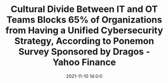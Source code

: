 ---
"title": "Cultural Divide Between IT and OT Teams Blocks 65% of Organizations from Having a Unified Cybersecurity Strategy, According to Ponemon Survey Sponsored by Dragos - Yahoo Finance"
"date": "2021-11-10 14:0:0"
"feed_name": "GOOGLENEWSINDUSTRIAL"
"feed_website": "https://news.google.com/search?q=industrial%2Bincident&hl=en-US&gl=US&ceid=US:en"
"feed_rss": "https://news.google.com/rss/search?q=industrial%2Bincident&hl=en-US&gl=US&ceid=US:en"
"link": "https://finance.yahoo.com/news/cultural-divide-between-ot-teams-140000618.html"
"source": "{'href': 'https://finance.yahoo.com', 'title': 'Yahoo Finance'}"
"file": "_posts/2021-1-1-c2494745acdd7dcaf5d6f9dd1c18b92ea7bbfe94.md"
"accident": "0"
"drilling": "0"
"dead": "0"
"injured": "0"
"arrested": "0"
"place": "unknown place"
"where": "unknown site"
"causes": "unknown"
"place_uri": "unknown place"
---